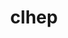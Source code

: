 ---
title: "clhep"
layout: cache
categories: [package, develop]
meta: {"versions": ["2.4.7.1"], "compilers": ["gcc@=11.4.0"], "oss": ["ubuntu22.04"], "platforms": ["linux"], "targets": ["x86_64_v3"], "stacks": ["hep", "root"], "num_specs": 8, "num_specs_by_stack": {"hep": 8, "root": 8}}
spec_details: [{"hash": "eqiuifaxxuy5ycq5w4kjq2c3gpjmimfb", "compiler": "gcc@=11.4.0", "versions": ["2.4.7.1"], "os": "ubuntu22.04", "platform": "linux", "target": "x86_64_v3", "variants": ["build_system=cmake", "build_type=Release", "~cms", "cxxstd=20", "generator=make", "~ipo"], "stacks": ["hep", "root"], "size": "-", "tarball": "https://binaries.spack.io/develop/build_cache/linux-ubuntu22.04-x86_64_v3/gcc-11.4.0/clhep-2.4.7.1/linux-ubuntu22.04-x86_64_v3-gcc-11.4.0-clhep-2.4.7.1-eqiuifaxxuy5ycq5w4kjq2c3gpjmimfb.spack"}, {"hash": "zmmrfc5ywwobuguaxewqwwgijz4khadm", "compiler": "gcc@=11.4.0", "versions": ["2.4.7.1"], "os": "ubuntu22.04", "platform": "linux", "target": "x86_64_v3", "variants": ["build_system=cmake", "build_type=Release", "~cms", "cxxstd=20", "generator=make", "~ipo"], "stacks": ["hep", "root"], "size": "-", "tarball": "https://binaries.spack.io/develop/build_cache/linux-ubuntu22.04-x86_64_v3/gcc-11.4.0/clhep-2.4.7.1/linux-ubuntu22.04-x86_64_v3-gcc-11.4.0-clhep-2.4.7.1-zmmrfc5ywwobuguaxewqwwgijz4khadm.spack"}, {"hash": "chusrrco64tyt2mi6xhvyiiijic6fi5u", "compiler": "gcc@=11.4.0", "versions": ["2.4.7.1"], "os": "ubuntu22.04", "platform": "linux", "target": "x86_64_v3", "variants": ["build_system=cmake", "build_type=Release", "~cms", "cxxstd=20", "generator=make", "~ipo"], "stacks": ["hep", "root"], "size": "-", "tarball": "https://binaries.spack.io/develop/build_cache/linux-ubuntu22.04-x86_64_v3/gcc-11.4.0/clhep-2.4.7.1/linux-ubuntu22.04-x86_64_v3-gcc-11.4.0-clhep-2.4.7.1-chusrrco64tyt2mi6xhvyiiijic6fi5u.spack"}, {"hash": "e5cw26slbwivxszeesojsn65e3buphsj", "compiler": "gcc@=11.4.0", "versions": ["2.4.7.1"], "os": "ubuntu22.04", "platform": "linux", "target": "x86_64_v3", "variants": ["build_system=cmake", "build_type=Release", "~cms", "cxxstd=20", "generator=make", "~ipo"], "stacks": ["hep", "root"], "size": "-", "tarball": "https://binaries.spack.io/develop/build_cache/linux-ubuntu22.04-x86_64_v3/gcc-11.4.0/clhep-2.4.7.1/linux-ubuntu22.04-x86_64_v3-gcc-11.4.0-clhep-2.4.7.1-e5cw26slbwivxszeesojsn65e3buphsj.spack"}, {"hash": "yrgqauh3ykpq5z3w64vyiihxpgmpheps", "compiler": "gcc@=11.4.0", "versions": ["2.4.7.1"], "os": "ubuntu22.04", "platform": "linux", "target": "x86_64_v3", "variants": ["build_system=cmake", "build_type=Release", "~cms", "cxxstd=20", "generator=make", "~ipo"], "stacks": ["hep", "root"], "size": "-", "tarball": "https://binaries.spack.io/develop/build_cache/linux-ubuntu22.04-x86_64_v3/gcc-11.4.0/clhep-2.4.7.1/linux-ubuntu22.04-x86_64_v3-gcc-11.4.0-clhep-2.4.7.1-yrgqauh3ykpq5z3w64vyiihxpgmpheps.spack"}, {"hash": "xqbweaw3dqjv3iruhc6zunhf23wyy77x", "compiler": "gcc@=11.4.0", "versions": ["2.4.7.1"], "os": "ubuntu22.04", "platform": "linux", "target": "x86_64_v3", "variants": ["build_system=cmake", "build_type=Release", "~cms", "cxxstd=20", "generator=make", "~ipo"], "stacks": ["hep", "root"], "size": "-", "tarball": "https://binaries.spack.io/develop/build_cache/linux-ubuntu22.04-x86_64_v3/gcc-11.4.0/clhep-2.4.7.1/linux-ubuntu22.04-x86_64_v3-gcc-11.4.0-clhep-2.4.7.1-xqbweaw3dqjv3iruhc6zunhf23wyy77x.spack"}, {"hash": "bgrz6i7svvoj4fbeusip637aatqtmlqb", "compiler": "gcc@=11.4.0", "versions": ["2.4.7.1"], "os": "ubuntu22.04", "platform": "linux", "target": "x86_64_v3", "variants": ["build_system=cmake", "build_type=Release", "~cms", "cxxstd=20", "generator=make", "~ipo"], "stacks": ["hep", "root"], "size": "-", "tarball": "https://binaries.spack.io/develop/build_cache/linux-ubuntu22.04-x86_64_v3/gcc-11.4.0/clhep-2.4.7.1/linux-ubuntu22.04-x86_64_v3-gcc-11.4.0-clhep-2.4.7.1-bgrz6i7svvoj4fbeusip637aatqtmlqb.spack"}, {"hash": "7eqiwnrijsxsgtvf5ao5z6yzht2z7pyg", "compiler": "gcc@=11.4.0", "versions": ["2.4.7.1"], "os": "ubuntu22.04", "platform": "linux", "target": "x86_64_v3", "variants": ["build_system=cmake", "build_type=Release", "~cms", "cxxstd=20", "generator=make", "~ipo"], "stacks": ["hep", "root"], "size": "-", "tarball": "https://binaries.spack.io/develop/build_cache/linux-ubuntu22.04-x86_64_v3/gcc-11.4.0/clhep-2.4.7.1/linux-ubuntu22.04-x86_64_v3-gcc-11.4.0-clhep-2.4.7.1-7eqiwnrijsxsgtvf5ao5z6yzht2z7pyg.spack"}]
---